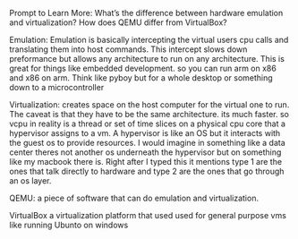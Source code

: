 Prompt to Learn More: What’s the difference between hardware emulation and virtualization? How does QEMU differ from VirtualBox?

Emulation:
    Emulation is basically intercepting the virtual users cpu calls and translating them into host commands. This intercept slows down preformance but allows any architecture to run on any architecture. This is great for things like embedded development. so you can run arm on x86 and x86 on arm. Think like pyboy but for a whole desktop or something down to a microcontroller

Virtualization:
    creates space on the host computer for the virtual one to run. The caveat is that they have to be the same architecture. its much faster. so vcpu in reality is a thread or set of time slices on a physical cpu core that a hypervisor assigns to a vm. A hypervisor is like an OS but it interacts with the guest os to provide resources. I would imagine in something like a data center theres not another os underneath the hypervisor but on something like my macbook there is. Right after I typed this it mentions type 1 are the ones that talk directly to hardware and type 2 are the ones that go through an os layer. 

QEMU:
    a piece of software that can do emulation and virtualization. 

VirtualBox
    a virtualization platform that used used for general purpose vms like running Ubunto on windows 

